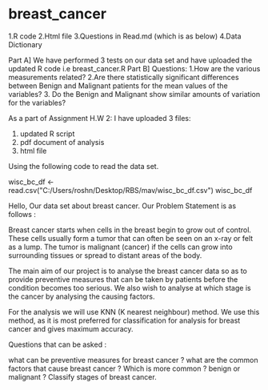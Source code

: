 # breast_cancer

1.R code
2.Html file
3.Questions in Read.md (which is as below)
4.Data Dictionary

Part A] We have performed 3 tests on our data set and have uploaded the updated R code i.e breast_cancer.R
Part B] Questions:
1.How are the various measurements related?
2.Are there statistically significant differences between Benign and Malignant patients for the mean values of the variables?
3. Do the Benign and Malignant show similar amounts of variation for the variables?


As a part of Assignment H.W 2:
I have uploaded 3 files:
1. updated R script
2. pdf document of analysis
3. html file


Using the following code to read the data set.


wisc_bc_df <- read.csv("C:/Users/roshn/Desktop/RBS/mav/wisc_bc_df.csv")
wisc_bc_df

Hello,
Our data set about breast cancer.
Our Problem Statement is as follows :


Breast cancer starts when cells in the breast begin to grow out of control. These cells usually form a tumor that can often be seen on an x-ray or felt as a lump. The tumor is malignant (cancer) if the cells can grow into surrounding tissues or spread to distant areas of the body.

The main aim of our project is to analyse the breast cancer data so as to provide preventive measures that can be taken by patients before the condition becomes too serious.
We also wish to analyse at which stage is the cancer by analysing the causing factors.

For the analysis we will use KNN (K nearest neighbour) method.
We use this method, as it is most preferred for classification for analysis for breast cancer and gives maximum accuracy.

Questions that can be asked :

what can be preventive measures for breast cancer ?
what are the common factors that cause breast cancer ?
Which is more common ? benign or malignant ?
Classify stages of breast cancer. 

